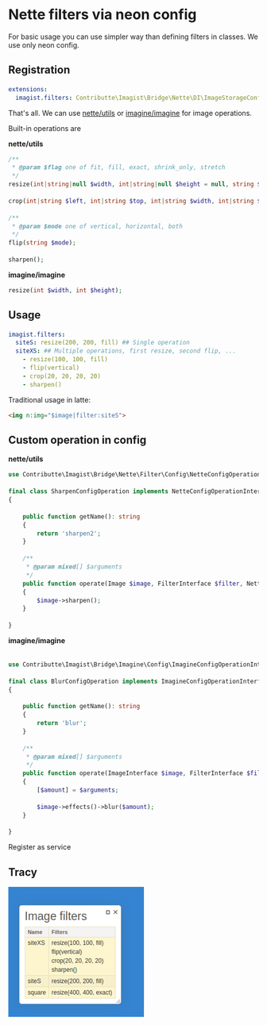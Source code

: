 # Nette filters via neon config

For basic usage you can use simpler way than defining filters in classes. We use only neon config.


## Registration

```yaml
extensions:
  imagist.filters: Contributte\Imagist\Bridge\Nette\DI\ImageStorageConfigFiltersExtension
```

That's all. We can use [nette/utils](nette-image-filters.md) or [imagine/imagine](imagine.md) for image operations.

Built-in operations are

**nette/utils**

```php
/**
 * @param $flag one of fit, fill, exact, shrink_only, stretch
 */
resize(int|string|null $width, int|string|null $height = null, string $flag = 'fit')

crop(int|string $left, int|string $top, int|string $width, int|string $height);

/**
 * @param $mode one of vertical, horizontal, both
 */
flip(string $mode);

sharpen();
```

**imagine/imagine**

```php
resize(int $width, int $height);
```

## Usage

```yaml
imagist.filters:
  siteS: resize(200, 200, fill) ## Single operation
  siteXS: ## Multiple operations, first resize, second flip, ...
    - resize(100, 100, fill)
    - flip(vertical)
    - crop(20, 20, 20, 20)
    - sharpen()
```

Traditional usage in latte:

```html
<img n:img="$image|filter:siteS">
```

## Custom operation in config

**nette/utils**
```php
use Contributte\Imagist\Bridge\Nette\Filter\Config\NetteConfigOperationInterface;

final class SharpenConfigOperation implements NetteConfigOperationInterface
{

	public function getName(): string
	{
		return 'sharpen2';
	}

	/**
	 * @param mixed[] $arguments
	 */
	public function operate(Image $image, FilterInterface $filter, NetteImageOptions $options, array $arguments): void
	{
		$image->sharpen();
	}

}
```

**imagine/imagine**

```php

use Contributte\Imagist\Bridge\Imagine\Config\ImagineConfigOperationInterface;

final class BlurConfigOperation implements ImagineConfigOperationInterface
{

	public function getName(): string
	{
		return 'blur';
	}

	/**
	 * @param mixed[] $arguments
	 */
	public function operate(ImageInterface $image, FilterInterface $filter, NetteImageOptions $options, array $arguments): void
	{
	    [$amount] = $arguments;

		$image->effects()->blur($amount);
	}

}
```

Register as service

## Tracy

![tracy](https://raw.githubusercontent.com/contributte/imagist/master/.docs/img/tracy-filters.png)
